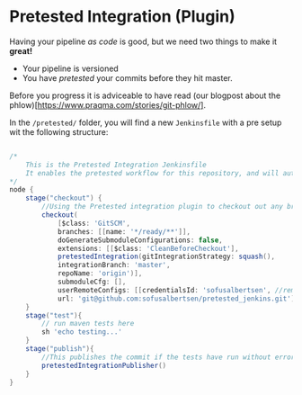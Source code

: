 # Pretested Integration (Plugin)

Having your pipeline *as code* is good, but we need two things to make it **great!**

* Your pipeline is versioned
* You have *pretested* your commits before they hit master.

Before you progress it is adviceable to have read (our blogpost about the phlow)[https://www.praqma.com/stories/git-phlow/].

In the `/pretested/` folder, you will find a new `Jenkinsfile` with a pre setup wit the following structure:

```groovy

/* 
    This is the Pretested Integration Jenkinsfile
    It enables the pretested workflow for this repository, and will automatically be picked up by Jenkins
*/
node {
    stage("checkout") {
        //Using the Pretested integration plugin to checkout out any branch in the ready namespace
        checkout(
            [$class: 'GitSCM', 
            branches: [[name: '*/ready/**']], 
            doGenerateSubmoduleConfigurations: false, 
            extensions: [[$class: 'CleanBeforeCheckout'], 
            pretestedIntegration(gitIntegrationStrategy: squash(), 
            integrationBranch: 'master', 
            repoName: 'origin')], 
            submoduleCfg: [], 
            userRemoteConfigs: [[credentialsId: 'sofusalbertsen', //remember to change credentials and url.
            url: 'git@github.com:sofusalbertsen/pretested_jenkins.git']]])
    }
    stage("test"){
        // run maven tests here
        sh 'echo testing...'
    }
    stage("publish"){
        //This publishes the commit if the tests have run without errors
        pretestedIntegrationPublisher()
    }
}
```

